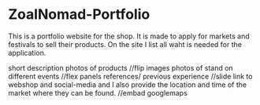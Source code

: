 # ZoalNomad-Portfolio


This is a portfolio website for the shop. 
It is made to apply for markets and festivals to sell their products. 
On the site I list all waht is needed for the application.

short description
photos of products  //flip images
photos of stand on different events //flex panels
references/ previous experience  //slide
link to webshop and social-media
and I also provide the location and time of the market where they can be found. //embad googlemaps

